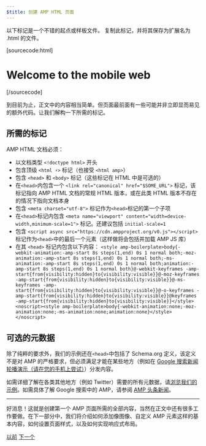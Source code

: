 ```yaml
---
$title: 创建 AMP HTML 页面
---
```


以下标记是一个不错的起点或样板文件。
复制此标记，并将其保存为扩展名为 .html 的文件。

[sourcecode:html]
<!doctype html>
<html amp lang="en">
  <head>
    <meta charset="utf-8">
    <title>Hello, AMPs</title>
    <link rel="canonical" href="http://example.ampproject.org/article-metadata.html">
    <meta name="viewport" content="width=device-width,minimum-scale=1,initial-scale=1">
    <script type="application/ld+json">
      {
        "@context": "http://schema.org",
        "@type": "NewsArticle",
        "headline": "Open-source framework for publishing content",
        "datePublished": "2015-10-07T12:02:41Z",
        "image": [
          "logo.jpg"
        ]
      }
    </script>
    <style amp-boilerplate>body{-webkit-animation:-amp-start 8s steps(1,end) 0s 1 normal both;-moz-animation:-amp-start 8s steps(1,end) 0s 1 normal both;-ms-animation:-amp-start 8s steps(1,end) 0s 1 normal both;animation:-amp-start 8s steps(1,end) 0s 1 normal both}@-webkit-keyframes -amp-start{from{visibility:hidden}to{visibility:visible}}@-moz-keyframes -amp-start{from{visibility:hidden}to{visibility:visible}}@-ms-keyframes -amp-start{from{visibility:hidden}to{visibility:visible}}@-o-keyframes -amp-start{from{visibility:hidden}to{visibility:visible}}@keyframes -amp-start{from{visibility:hidden}to{visibility:visible}}</style><noscript><style amp-boilerplate>body{-webkit-animation:none;-moz-animation:none;-ms-animation:none;animation:none}</style></noscript>
    <script async src="https://cdn.ampproject.org/v0.js"></script>
  </head>
  <body>
    <h1>Welcome to the mobile web</h1>
  </body>
</html>
[/sourcecode]

到目前为止，正文中的内容相当简单。但页面最前面有一些可能并非立即显而易见的额外代码。让我们解构一下所需的标记。

## 所需的标记

AMP HTML 文档必须：

  - 以文档类型 `<!doctype html>` 开头
  - 包含顶级 `<html ⚡>` 标记（也接受 `<html amp>`）
  - 包含 `<head>` 和 `<body>` 标记（这些标记在 HTML 中是可选的）
  - 在`<head>`内包含一个 `<link rel="canonical" href="$SOME_URL">` 标记，该标记指向 AMP HTML 文档的常规 HTML 版本，或在此类 HTML 版本不存在的情况下指向文档本身
  - 包含 `<meta charset="utf-8">` 标记作为`<head>`标记的第一个子项
  - 在`<head>`标记内包含 `<meta name="viewport" content="width=device-width,minimum-scale=1">` 标记。还建议包括 `initial-scale=1`
  - 包含 `<script async src="https://cdn.ampproject.org/v0.js"></script>` 标记作为`<head>`中的最后一个元素（这样做将会包括并加载 AMP JS 库）
  - 在其 `<head>` 标记内包含以下内容：
    `<style amp-boilerplate>body{-webkit-animation:-amp-start 8s steps(1,end) 0s 1 normal both;-moz-animation:-amp-start 8s steps(1,end) 0s 1 normal both;-ms-animation:-amp-start 8s steps(1,end) 0s 1 normal both;animation:-amp-start 8s steps(1,end) 0s 1 normal both}@-webkit-keyframes -amp-start{from{visibility:hidden}to{visibility:visible}}@-moz-keyframes -amp-start{from{visibility:hidden}to{visibility:visible}}@-ms-keyframes -amp-start{from{visibility:hidden}to{visibility:visible}}@-o-keyframes -amp-start{from{visibility:hidden}to{visibility:visible}}@keyframes -amp-start{from{visibility:hidden}to{visibility:visible}}</style><noscript><style amp-boilerplate>body{-webkit-animation:none;-moz-animation:none;-ms-animation:none;animation:none}</style></noscript>`

## 可选的元数据

除了纯粹的要求外，我们的示例还在`<head>`中包括了 Schema.org 定义，该定义不是对 AMP 的严格要求，但必须满足才能在某些地方（例如在 [Google 搜索新闻轮播演示（请在您的手机上尝试）](https://g.co/ampdemo)）分发内容。

如需详细了解在各类其他地方（例如 Twitter）需要的所有元数据，请[浏览我们的示例](https://github.com/ampproject/amphtml/tree/master/examples/metadata-examples)。如需具体了解 Google 搜索中的 AMP，请参阅 [AMP 头条新闻](https://developers.google.com/structured-data/carousels/top-stories)。

<hr>

好消息！这就是创建第一个 AMP 页面所需的全部内容，当然在正文中还有很多工作要做。在下一部分中，我们将介绍如何添加像图像、自定义 AMP 元素这样的基本内容，如何设置页面样式，以及如何实现响应式布局。

<div class="prev-next-buttons">
  <a class="button prev-button" href="/zh_cn/docs/getting_started/create.html"><span class="arrow-prev">以前</span></a>
  <a class="button next-button" href="/zh_cn/docs/getting_started/create/include_image.html"><span class="arrow-next">下一个</span></a>
</div>
